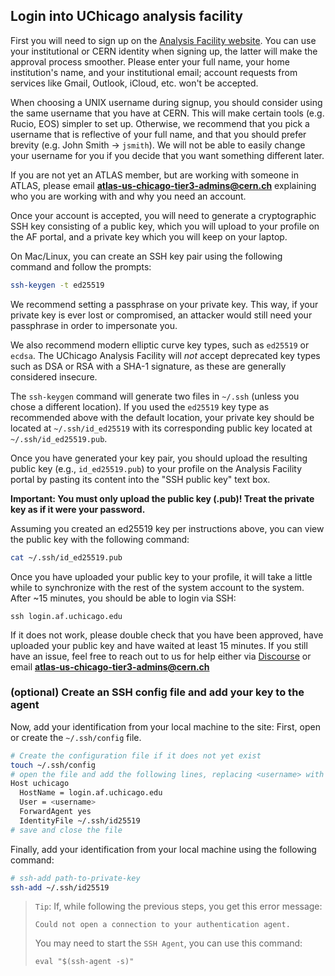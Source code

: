 ## Login into UChicago analysis facility

First you will need to sign up on the [Analysis Facility
website](https://af.uchicago.edu/). You can use your institutional or CERN
identity when signing up, the latter will make the approval process smoother.
Please enter your full name, your home institution's name, and your
institutional email; account requests from services like Gmail, Outlook,
iCloud, etc. won't be accepted. 

When choosing a UNIX username during signup, you should consider using the same
username that you have at CERN. This will make certain tools (e.g. Rucio, EOS)
simpler to set up. Otherwise, we recommend that you pick a username that is
reflective of your full name, and that you should prefer brevity (e.g. John
Smith -> `jsmith`). We will not be able to easily change your username for you
if you decide that you want something different later.

If you are not yet an ATLAS member, but are working with someone in ATLAS,
please email **atlas-us-chicago-tier3-admins@cern.ch** explaining who you are
working with and why you need an account.

Once your account is accepted, you will need to generate a cryptographic SSH
key consisting of a public key, which you will upload to your profile on the AF
portal, and a private key which you will keep on your laptop.

On Mac/Linux, you can create an SSH key pair using the following command and
follow the prompts:

```sh
ssh-keygen -t ed25519
```

We recommend setting a passphrase on your private key. This way, if your
private key is ever lost or compromised, an attacker would still need your
passphrase in order to impersonate you.

We also recommend modern elliptic curve key types, such as `ed25519` or
`ecdsa`. The UChicago Analysis Facility will *not* accept deprecated key types
such as DSA or RSA with a SHA-1 signature, as these are generally considered
insecure.

The `ssh-keygen` command will generate two files in `~/.ssh` (unless you chose
a different location). If you used the `ed25519` key type as recommended above
with the default location, your private key should be located at
`~/.ssh/id_ed25519` with its corresponding public key located at
`~/.ssh/id_ed25519.pub`.

Once you have generated your key pair, you should upload the resulting public
key (e.g., `id_ed25519.pub`) to your profile on the Analysis Facility portal
by pasting its content into the "SSH public key" text box.

**Important: You must only upload the public key (.pub)! Treat the private key
as if it were your password.**

Assuming you created an ed25519 key per instructions above, you can view the
public key with the following command:

```sh
cat ~/.ssh/id_ed25519.pub
```

Once you have uploaded your public key to your profile, it will take a little
while to synchronize with the rest of the system account to the system. After
~15 minutes, you should be able to login via SSH:
```
ssh login.af.uchicago.edu
```

If it does not work, please double check that you have been approved, have
uploaded your public key and have waited at least 15 minutes. If you still have
an issue, feel free to reach out to us for help either via
[Discourse](https://atlas-talk.sdcc.bnl.gov/) or email
**atlas-us-chicago-tier3-admins@cern.ch**

### (optional) Create an SSH config file and add your key to the agent 

Now, add your identification from your local machine to the site:
First, open or create the `~/.ssh/config` file.

```sh
# Create the configuration file if it does not yet exist
touch ~/.ssh/config
# open the file and add the following lines, replacing <username> with your username:
Host uchicago
  HostName = login.af.uchicago.edu
  User = <username> 
  ForwardAgent yes
  IdentityFile ~/.ssh/id25519
# save and close the file
```

Finally, add your identification from your local machine using the following command:

```sh
# ssh-add path-to-private-key 
ssh-add ~/.ssh/id25519
```

> `Tip`: If, while following the previous steps, you get this error message:  
> 
>     Could not open a connection to your authentication agent.
> You may need to start the `SSH Agent`, you can use this command:  
>    ```
>    eval "$(ssh-agent -s)"
>    ```   
